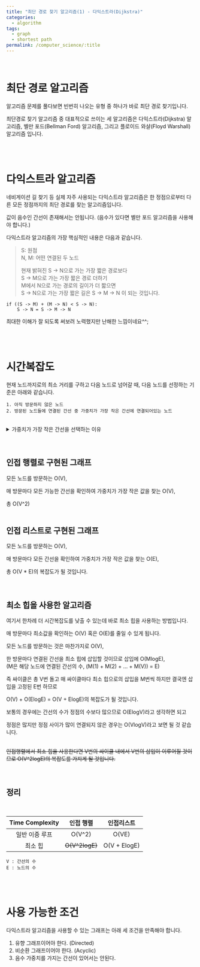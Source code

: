 ```yaml
---
title: "최단 경로 찾기 알고리즘(1) - 다익스트라(Dijkstra)"
categories:
  - algorithm
tags:
  - graph
  - shortest path
permalink: /computer_science/:title
---
```

<br>

# 최단 경로 알고리즘

알고리즘 문제를 풀다보면 빈번히 나오는 유형 중 하나가 바로 최단 경로 찾기입니다.

최단경로 찾기 알고리즘 중 대표적으로 쓰이는 세 알고리즘은 다익스트라(Dijkstra) 알고리즘, 벨만 포드(Bellman Ford) 알고리즘, 그리고 플로이드 와샬(Floyd Warshall) 알고리즘 입니다.
<br>
<br>
<br>
<br>

# 다익스트라 알고리즘

네비게이션 길 찾기 등 실제 자주 사용되는 다익스트라 알고리즘은 한 정점으로부터 다른 모든 정점까지의 최단 경로를 찾는 알고리즘입니다.

값이 음수인 간선이 존재해서는 안됩니다. (음수가 있다면 벨만 포드 알고리즘을 사용해야 합니다.)

다익스트라 알고리즘의 가장 핵심적인 내용은 다음과 같습니다.

> S: 원점\
> N, M: 어떤 연결된 두 노드
>
> 현재 밝혀진 S -> N으로 가는 가장 짧은 경로보다\
> S -> M으로 가는 가장 짧은 경로 더하기\
> M에서 N으로 가는 경로의 길이가 더 짧으면\
> S -> N으로 가는 가장 짧은 길은 S -> M -> N 이 되는 것입니다.

```
if ((S -> M) + (M -> N) < S -> N):
    S -> N = S -> M -> N
```

최대한 이해가 잘 되도록 써보려 노력했지만 난해한 느낌이네요^^;
<br>
<br>
<br>
<br>

# 시간복잡도

현재 노드까지로의 최소 거리를 구하고 다음 노드로 넘어갈 때, 다음 노드를 선정하는 기준은 아래와 같습니다.

    1. 아직 방문하지 않은 노드
    2. 방문된 노드들에 연결된 간선 중 가중치가 가장 작은 간선에 연결되어있는 노드

<br>

<details>
<summary>가중치가 가장 작은 간선을 선택하는 이유</summary>
<div markdown="1">

가중치가 가장 작은 간선을 찾는데 O(V)를 써버리니 왜 가장 작은 가중치를 찾는가 궁금해졌습니다.

물론 제가 수학적 증명을 할 수는 없으니 검색을 해보았습니다^^*

[여기 저랑 똑같은 의문을 가진 사람이 약 11년전 질문글을 stack overflow에 올렸었네요 ^^*](https://stackoverflow.com/questions/2856670/why-does-dijkstras-algorithm-work)

이유는 간단하고 당연했습니다.

다익스트라 알고리즘은 최단 경로를 찾는 알고리즘입니다.

어떤 정점 N으로 가는 간선 중 최단 길이가 아닌 다른 간선을 택한다면, 이후 해당 정점 N을 거치는 모든 경로는 최단 거리가 될 수 없습니다.


</div>
</details>
<br>
<br>

## 인접 행렬로 구현된 그래프

모든 노드를 방문하는 O(V),

매 방문마다 모든 가능한 간선을 확인하여 가중치가 가장 작은 값을 찾는 O(V),

총 O(V^2)
<br>
<br>

## 인접 리스트로 구현된 그래프

모든 노드를 방문하는 O(V),

매 방문마다 모든 간선을 확인하여 가중치가 가장 작은 값을 찾는 O(E),

총 O(V * E)의 복잡도가 될 것입니다.
<br>
<br>
<br>

## 최소 힙을 사용한 알고리즘

여기서 한차례 더 시간복잡도를 낮출 수 있는데 바로 최소 힙을 사용하는 방법입니다.
<br>

매 방문마다 최소값을 확인하는 O(V) 혹은 O(E)를 줄일 수 있게 됩니다.

모든 노드를 방문하는 것은 마찬가지로 O(V),

한 방문마다 연결된 간선을 최소 힙에 삽입할 것이므로 삽입에 O(MlogE),\
(M은 해당 노드에 연결된 간선의 수, (M(1) + M(2) + ... + M(V)) = E)

즉 싸이클은 총 V번 돌고 매 싸이클마다 최소 힙으로의 삽입을 M번씩 하지만 결국엔 삽입을 고정된 E번 하므로

O(V) + O(ElogE) = O(V + ElogE)의 복잡도가 될 것입니다.

보통의 경우에는 간선의 수가 정점의 수보다 많으므로 O(ElogV)라고 생각하면 되고

정점은 많지만 정점 사이가 많이 연결되지 않은 경우는 O(VlogV)라고 보면 될 것 같습니다.
<br>
<br>

~~인접행렬에서 최소 힙을 사용한다면 V번의 싸이클 내에서 V번의 삽입이 이루어질 것이므로 O(V^2logE)의 복잡도를 가지게 될 것입니다.~~
<br>
<br>
<br>

## 정리
<br>

| Time Complexity |    인접 행렬   |    인접리스트   |
|:---------------:|:------------:|:------------:|
|   일반 이중 루프    |    O(V^2)   |     O(VE)    |
|     최소 힙       |~~O(V^2logE)~~| O(V + ElogE) |

`V : 간선의 수`\
`E : 노드의 수`
<br>
<br>
<br>
<br>

# 사용 가능한 조건

다익스트라 알고리즘을 사용할 수 있는 그래프는 아래 세 조건을 만족해야 합니다.

1. 유향 그래프이어야 한다. (Directed)
2. 비순환 그래프이어야 한다. (Acyclic)
3. 음수 가중치를 가지는 간선이 있어서는 안된다.